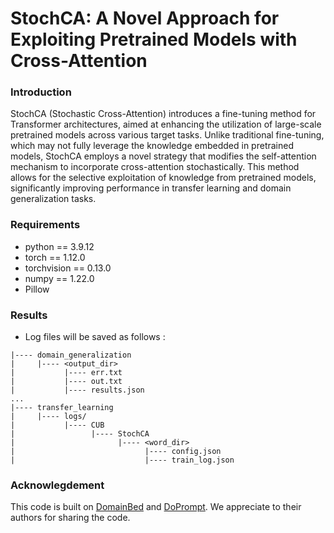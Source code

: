 # StochCA: A Novel Approach for Exploiting Pretrained Models with Cross-Attention

### Introduction
StochCA (Stochastic Cross-Attention) introduces a fine-tuning method for Transformer architectures, aimed at enhancing the utilization of large-scale pretrained models across various target tasks. Unlike traditional fine-tuning, which may not fully leverage the knowledge embedded in pretrained models, StochCA employs a novel strategy that modifies the self-attention mechanism to incorporate cross-attention stochastically. This method allows for the selective exploitation of knowledge from pretrained models, significantly improving performance in transfer learning and domain generalization tasks.

### Requirements
- python == 3.9.12
- torch == 1.12.0
- torchvision == 0.13.0
- numpy == 1.22.0
- Pillow

### Results
- Log files will be saved as follows :
```
|---- domain_generalization
|     |---- <output_dir>
|           |---- err.txt
|           |---- out.txt
|           |---- results.json
...
|---- transfer_learning
|     |---- logs/
|           |---- CUB
|                 |---- StochCA
|                       |---- <word_dir>
|                             |---- config.json
|                             |---- train_log.json
```
### Acknowlegdement

This code is built on [DomainBed](https://github.com/kakaobrain/miro/tree/main) and [DoPrompt](https://github.com/zhengzangw/DoPrompt/tree/main). We appreciate to their authors for sharing the code.
